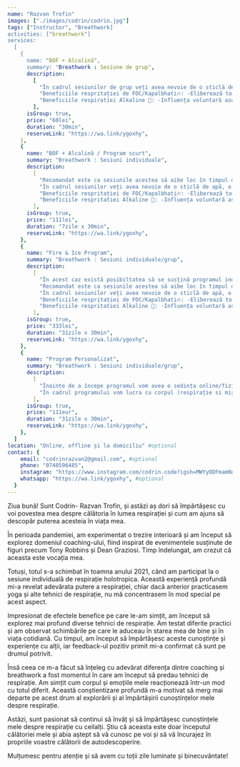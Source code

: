 ```yaml
---
name: "Razvan Trofin"
images: ["./images/codrin/codrin.jpg"]
tags: ["Instructor", "Breathwork]
activities: ["breathwork"]
services:
  [
    {
      name: "BOF + Alcalină",
      summary: "Breathwork : Sesiune de grup",
      description:
        [
          "În cadrul sesiunilor de grup veți avea nevoie de o sticlă de apă, o agendă/caiet/jurnal, instrument de scris și un prosop.",
          "Beneficiile respritației de FOC/Kapalbhati🔥: -Eliberează toxine și depozite din plămâni, mucoase, vasele de sânge și alte celule, -Extinde capacitatea pulmonară și crește stamina (puterea vitală), -Întărește sistemul nervos pentru a rezista stresului, -Reface echilibrul dintre sistemul nervos simpatic și parasimpatic, -Reduce impulsurile de dependență pentru droguri, fumat și alimente proaste, -Întărește sistemul imunitar și poate ajuta la prevenirea multor boli.",
          "Beneficiile respiratiei Alkaline 🧊: -Influența voluntară asupra sistemului nervos și a sistemului imunitar, -Efecte antiinflamatorii, -Scăderea simptomelor asemănătoare gripei, -Niveluri crescute de neurotransmițători ai sistemului nervos, -Reduceri ale răului de înălțime, -Livrarea îmbunătățită a oxigenului în timpul exercițiilor fizice",
        ],
      isGroup: true,
      price: "60lei",
      duration: "30min",
      reserveLink: "https://wa.link/ygoxhy",
    },
    {
      name: "BOF + Alcalină / Program scurt",
      summary: "Breathwork : Sesiuni individuale",
      description:
        [
          "Recomandat este ca sesiunile acestea să aibe loc în timpul dimineții pentru a vă crește exponențial energia pe parcursul zilei.",
          "În cadrul sesiunilor veți avea nevoie de o sticlă de apă, o agendă/caiet/jurnal, instrument de scris și un prosop.",
          "Beneficiile respritației de FOC/Kapalbhati🔥: -Eliberează toxine și depozite din plămâni, mucoase, vasele de sânge și alte celule, -Extinde capacitatea pulmonară și crește stamina (puterea vitală), -Întărește sistemul nervos pentru a rezista stresului, -Reface echilibrul dintre sistemul nervos simpatic și parasimpatic, -Reduce impulsurile de dependență pentru droguri, fumat și alimente proaste, -Întărește sistemul imunitar și poate ajuta la prevenirea multor boli.",
          "Beneficiile respritatiei Alkaline 🧊: -Influența voluntară asupra sistemului nervos și a sistemului imunitar, -Efecte antiinflamatorii, -Scăderea simptomelor asemănătoare gripei, -Niveluri crescute de neurotransmițători ai sistemului nervos, -Reduceri ale răului de înălțime, -Livrarea îmbunătățită a oxigenului în timpul exercițiilor fizice",
        ],
      isGroup: true,
      price: "111lei",
      duration: "7zile x 30min",
      reserveLink: "https://wa.link/ygoxhy",
    },
    {
      name: "Fire & Ice Program",
      summary: "Breathwork : Sesiuni individuale/grup",
      description:
        [
          "În acest caz există posibiltatea să se susțină programul individual sau în grup.",
          "Recomandat este ca sesiunile acestea să aibe loc în timpul dimineții pentru a vă crește exponențial energia pe parcursul zilei.",
          "În cadrul sesiunilor veți avea nevoie de o sticlă de apă, o agendă/caiet/jurnal, instrument de scris și un prosop.",
          "Beneficiile respritației de FOC/Kapalbhati🔥: -Eliberează toxine și depozite din plămâni, mucoase, vasele de sânge și alte celule, -Extinde capacitatea pulmonară și crește stamina (puterea vitală), -Întărește sistemul nervos pentru a rezista stresului, -Reface echilibrul dintre sistemul nervos simpatic și parasimpatic, -Reduce impulsurile de dependență pentru droguri, fumat și alimente proaste, -Întărește sistemul imunitar și poate ajuta la prevenirea multor boli.",
          "Beneficiile respritatiei Alkaline 🧊: -Influența voluntară asupra sistemului nervos și a sistemului imunitar, -Efecte antiinflamatorii, -Scăderea simptomelor asemănătoare gripei, -Niveluri crescute de neurotransmițători ai sistemului nervos, -Reduceri ale răului de înălțime, -Livrarea îmbunătățită a oxigenului în timpul exercițiilor fizice",
        ],
      isGroup: true,
      price: "333lei",
      duration: "31zile x 30min",
      reserveLink: "https://wa.link/ygoxhy",
    },
    {
      name: "Program Personalizat",
      summary: "Breathwork : Sesiuni individuale/grup",
      description:
        [
          "Înainte de a începe programul vom avea o sedința online/fizic și vom discuta nevoile și intenția cu care se intră în această călătorie",
          "În cadrul programului vom lucra cu corpul (respirație si mișcare), dar si pe parte mai subtila (exista o mare posibilitate ca emoții somatizate sa iasă la suprfață)",
        ],
      isGroup: true,
      price: "111eur",
      duration: "31zile x 30min",
      reserveLink: "https://wa.link/ygoxhy",
    },
  ]
location: "Online, offline și la domiciliu" #optional
contact: {
    email: "codrinrazvan2@gmail.com", #optional
    phone: "0748596485",
    instagram: "https://www.instagram.com/codrin.code?igsh=MWYyODFmamNqM2RwZg==", #optional
    whatsapp: "https://wa.link/ygoxhy", #optional
  }
---
```


Ziua bună! Sunt Codrin- Razvan Trofin, și astăzi aș dori să împărtășesc cu voi povestea mea despre călătoria în lumea respirației și cum am ajuns să descopăr puterea acesteia în viața mea.

În perioada pandemiei, am experimentat o trezire interioară și am început să explorez domeniul coaching-ului, fiind inspirat de evenimentele susținute de figuri precum Tony Robbins și Dean Graziosi. Timp îndelungat, am crezut că aceasta este vocația mea.

Totuși, totul s-a schimbat în toamna anului 2021, când am participat la o sesiune individuală de respirație holotropica. Această experiență profundă mi-a revelat adevărata putere a respirației, chiar dacă anterior practicasem yoga și alte tehnici de respirație, nu mă concentrasem în mod special pe acest aspect.

Impresionat de efectele benefice pe care le-am simțit, am început să explorez mai profund diverse tehnici de respirație. Am testat diferite practici și am observat schimbările pe care le aduceau în starea mea de bine și în viața cotidiană. Cu timpul, am început să împărtășesc aceste cunoștințe și experiențe cu alții, iar feedback-ul pozitiv primit mi-a confirmat că sunt pe drumul potrivit.

Însă ceea ce m-a făcut să înțeleg cu adevărat diferența dintre coaching și breathwork a fost momentul în care am început să predau tehnici de respirație. Am simțit cum corpul și emoțiile mele reacționează într-un mod cu totul diferit. Această conștientizare profundă m-a motivat să merg mai departe pe acest drum al explorării și al împărtășirii cunoștințelor mele despre respirație.

Astăzi, sunt pasionat să continui să învăț și să împărtășesc cunoștințele mele despre respirație cu ceilalți. Știu că aceasta este doar începutul călătoriei mele și abia aștept să vă cunosc pe voi și să vă încurajez în propriile voastre călătorii de autodescoperire.

Mulțumesc pentru atenție și să avem cu toții zile luminate și binecuvântate!
